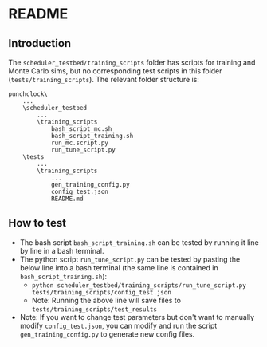 # README

## Introduction
The `scheduler_testbed/training_scripts` folder has scripts for training and Monte Carlo sims, but no corresponding test scripts in this folder (`tests/training_scripts`). The relevant folder structure is:

```
punchclock\
    ...
    \scheduler_testbed
        ...
        \training_scripts
            bash_script_mc.sh
            bash_script_training.sh
            run_mc.script.py
            run_tune_script.py
    \tests
        ...
        \training_scripts
            ...
            gen_training_config.py
            config_test.json
            README.md
```
## How to test
- The bash script `bash_script_training.sh` can be tested by running it line by line in a bash terminal.
- The python script `run_tune_script.py` can be tested by pasting the below line into a bash terminal (the same line is contained in `bash_script_training.sh`):
    - `python scheduler_testbed/training_scripts/run_tune_script.py tests/training_scripts/config_test.json`
    - Note: Running the above line will save files to `tests/training_scripts/test_results`
- Note: If you want to change test parameters but don't want to manually modify `config_test.json`, you can modify and run the script `gen_training_config.py` to generate new config files.